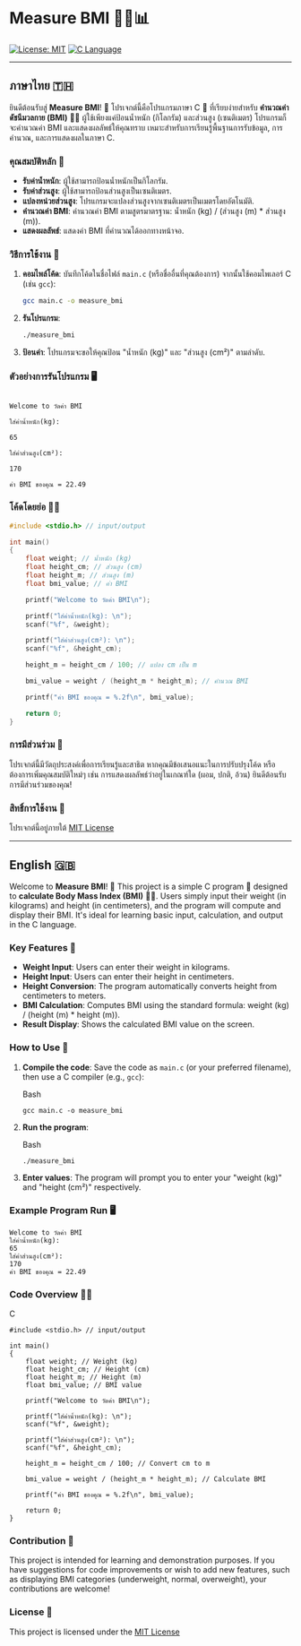 # Measure BMI 🏋️‍♀️📊
[![License: MIT](https://img.shields.io/badge/License-MIT-yellow.svg)](https://opensource.org/licenses/MIT)
[![C Language](https://img.shields.io/badge/Language-C-blue.svg)](https://en.wikipedia.org/wiki/C_(programming_language))

---

## ภาษาไทย 🇹🇭

ยินดีต้อนรับสู่ **Measure BMI**! 👋 โปรเจกต์นี้คือโปรแกรมภาษา C 🚀 ที่เรียบง่ายสำหรับ **คำนวณค่าดัชนีมวลกาย (BMI)** 🧍‍♂️ ผู้ใช้เพียงแค่ป้อนน้ำหนัก (กิโลกรัม) และส่วนสูง (เซนติเมตร) โปรแกรมก็จะคำนวณค่า BMI และแสดงผลลัพธ์ให้คุณทราบ เหมาะสำหรับการเรียนรู้พื้นฐานการรับข้อมูล, การคำนวณ, และการแสดงผลในภาษา C.

### คุณสมบัติหลัก 🌟

* **รับค่าน้ำหนัก**: ผู้ใช้สามารถป้อนน้ำหนักเป็นกิโลกรัม.
* **รับค่าส่วนสูง**: ผู้ใช้สามารถป้อนส่วนสูงเป็นเซนติเมตร.
* **แปลงหน่วยส่วนสูง**: โปรแกรมจะแปลงส่วนสูงจากเซนติเมตรเป็นเมตรโดยอัตโนมัติ.
* **คำนวณค่า BMI**: คำนวณค่า BMI ตามสูตรมาตรฐาน: น้ำหนัก (kg) / (ส่วนสูง (m) * ส่วนสูง (m)).
* **แสดงผลลัพธ์**: แสดงค่า BMI ที่คำนวณได้ออกทางหน้าจอ.

### วิธีการใช้งาน 🚀

1.  **คอมไพล์โค้ด**: บันทึกโค้ดในชื่อไฟล์ `main.c` (หรือชื่ออื่นที่คุณต้องการ) จากนั้นใช้คอมไพเลอร์ C (เช่น `gcc`):
    ```bash
    gcc main.c -o measure_bmi
    ```
2.  **รันโปรแกรม**:
    ```bash
    ./measure_bmi
    ```
3.  **ป้อนค่า**: โปรแกรมจะขอให้คุณป้อน "น้ำหนัก (kg)" และ "ส่วนสูง (cm²)" ตามลำดับ.

### ตัวอย่างการรันโปรแกรม 🖥️


```

Welcome to วัดค่า BMI

ใส่ค่าน้ำหนัก(kg):

65

ใส่ค่าส่วนสูง(cm²):

170

ค่า BMI ของคุณ = 22.49

```

### โค้ดโดยย่อ 🧑‍💻

```c
#include <stdio.h> // input/output

int main()
{
    float weight; // น้ำหนัก (kg)
    float height_cm; // ส่วนสูง (cm)
    float height_m; // ส่วนสูง (m)
    float bmi_value; // ค่า BMI

    printf("Welcome to วัดค่า BMI\n");

    printf("ใส่ค่าน้ำหนัก(kg): \n");
    scanf("%f", &weight);

    printf("ใส่ค่าส่วนสูง(cm²): \n");
    scanf("%f", &height_cm);

    height_m = height_cm / 100; // แปลง cm เป็น m

    bmi_value = weight / (height_m * height_m); // คำนวณ BMI

    printf("ค่า BMI ของคุณ = %.2f\n", bmi_value);

    return 0;
}

```

### การมีส่วนร่วม 🤝

โปรเจกต์นี้มีวัตถุประสงค์เพื่อการเรียนรู้และสาธิต หากคุณมีข้อเสนอแนะในการปรับปรุงโค้ด หรือต้องการเพิ่มคุณสมบัติใหม่ๆ เช่น การแสดงผลลัพธ์ว่าอยู่ในเกณฑ์ใด (ผอม, ปกติ, อ้วน) ยินดีต้อนรับการมีส่วนร่วมของคุณ!

### สิทธิ์การใช้งาน 📜

โปรเจกต์นี้อยู่ภายใต้ [MIT License](https://www.google.com/search?q=LICENSE)

----------

## English 🇬🇧

Welcome to **Measure BMI**! 👋 This project is a simple C program 🚀 designed to **calculate Body Mass Index (BMI)** 🧍‍♂️. Users simply input their weight (in kilograms) and height (in centimeters), and the program will compute and display their BMI. It's ideal for learning basic input, calculation, and output in the C language.

### Key Features 🌟

-   **Weight Input**: Users can enter their weight in kilograms.
-   **Height Input**: Users can enter their height in centimeters.
-   **Height Conversion**: The program automatically converts height from centimeters to meters.
-   **BMI Calculation**: Computes BMI using the standard formula: weight (kg) / (height (m) * height (m)).
-   **Result Display**: Shows the calculated BMI value on the screen.

### How to Use 🚀

1.  **Compile the code**: Save the code as `main.c` (or your preferred filename), then use a C compiler (e.g., `gcc`):
    
    Bash
    
    ```
    gcc main.c -o measure_bmi
    
    ```
    
2.  **Run the program**:
    
    Bash
    
    ```
    ./measure_bmi
    
    ```
    
3.  **Enter values**: The program will prompt you to enter your "weight (kg)" and "height (cm²)" respectively.

### Example Program Run 🖥️

```
Welcome to วัดค่า BMI
ใส่ค่าน้ำหนัก(kg): 
65
ใส่ค่าส่วนสูง(cm²): 
170
ค่า BMI ของคุณ = 22.49

```

### Code Overview 🧑‍💻

C

```
#include <stdio.h> // input/output

int main()
{
    float weight; // Weight (kg)
    float height_cm; // Height (cm)
    float height_m; // Height (m)
    float bmi_value; // BMI value

    printf("Welcome to วัดค่า BMI\n");

    printf("ใส่ค่าน้ำหนัก(kg): \n");
    scanf("%f", &weight);

    printf("ใส่ค่าส่วนสูง(cm²): \n");
    scanf("%f", &height_cm);

    height_m = height_cm / 100; // Convert cm to m

    bmi_value = weight / (height_m * height_m); // Calculate BMI

    printf("ค่า BMI ของคุณ = %.2f\n", bmi_value);

    return 0;
}

```

### Contribution 🤝

This project is intended for learning and demonstration purposes. If you have suggestions for code improvements or wish to add new features, such as displaying BMI categories (underweight, normal, overweight), your contributions are welcome!

### License 📜

This project is licensed under the [MIT License](https://www.google.com/search?q=LICENSE)